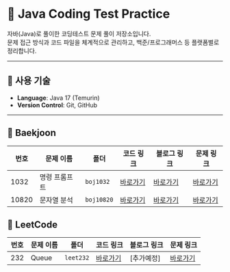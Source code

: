 # 🧠 Java Coding Test Practice

자바(Java)로 풀이한 코딩테스트 문제 풀이 저장소입니다.  
문제 접근 방식과 코드 파일을 체계적으로 관리하고, 백준/프로그래머스 등 플랫폼별로 정리합니다.

---

## 💼 사용 기술

- **Language**: Java 17 (Temurin)
- **Version Control**: Git, GitHub

---

## 📘 Baekjoon

| 번호    | 문제 이름   | 폴더         | 코드 링크                                       | 블로그 링크                                  | 문제 링크                                         |
|-------|---------|------------|---------------------------------------------|-----------------------------------------|-----------------------------------------------|
| 1032  | 명령 프롬프트 | `boj1032`  | [바로가기](src/baekjoon/boj1032/Solution.java)  | [바로가기](https://cocucote.tistory.com/13) | [바로가기](https://www.acmicpc.net/problem/1032)  |
| 10820 | 문자열 분석  | `boj10820` | [바로가기](src/baekjoon/boj10820/Solution.java) | [바로가기](https://cocucote.tistory.com/14) | [바로가기](https://www.acmicpc.net/problem/10820) |


## 📘 LeetCode
| 번호  | 문제 이름 | 폴더        | 코드 링크                                      | 블로그 링크 | 문제 링크   |
|-----|-------|-----------|--------------------------------------------|--------|-----------------------------------------------|
| 232 | Queue | `leet232` | [바로가기](src/leetCode/leet232/Solution.java) | [추가예정] | [바로가기](https://leetcode.com/problems/implement-queue-using-stacks/description/)  |
